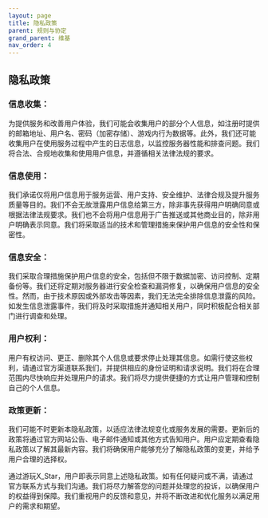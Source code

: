 ```yaml
---
layout: page
title: 隐私政策
parent: 规则与协定
grand_parent: 维基
nav_order: 4
---
```


## 隐私政策

### 信息收集：
为提供服务和改善用户体验，我们可能会收集用户的部分个人信息，如注册时提供的邮箱地址、用户名、密码（加密存储）、游戏内行为数据等。此外，我们还可能收集用户在使用服务过程中产生的日志信息，以监控服务器性能和排查问题。我们将合法、合规地收集和使用用户信息，并遵循相关法律法规的要求。
### 信息使用：
我们承诺仅将用户信息用于服务运营、用户支持、安全维护、法律合规及提升服务质量等目的。我们不会无故泄露用户信息给第三方，除非事先获得用户明确同意或根据法律法规要求。我们也不会将用户信息用于广告推送或其他商业目的，除非用户明确表示同意。我们将采取适当的技术和管理措施来保护用户信息的安全性和保密性。
### 信息安全：
我们采取合理措施保护用户信息的安全，包括但不限于数据加密、访问控制、定期备份等。我们还将定期对服务器进行安全检查和漏洞修复，以确保用户信息的安全性。然而，由于技术原因或外部攻击等因素，我们无法完全排除信息泄露的风险。如发生信息泄露事件，我们将及时采取措施并通知相关用户，同时积极配合相关部门进行调查和处理。
### 用户权利：
用户有权访问、更正、删除其个人信息或要求停止处理其信息。如需行使这些权利，请通过官方渠道联系我们，并提供相应的身份证明和请求说明。我们将在合理范围内尽快响应并处理用户的请求。我们将尽力提供便捷的方式让用户管理和控制自己的个人信息。
### 政策更新：
我们可能不时更新本隐私政策，以适应法律法规变化或服务发展的需要。更新后的政策将通过官方网站公告、电子邮件通知或其他方式告知用户。用户应定期查看隐私政策以了解其最新内容。我们将确保用户能够充分了解隐私政策的变更，并给予用户合理的选择权。

通过游玩X_Star，用户即表示同意上述隐私政策。如有任何疑问或不满，请通过官方联系方式与我们沟通。我们将尽力解答您的问题并处理您的投诉，以确保用户的权益得到保障。我们重视用户的反馈和意见，并将不断改进和优化服务以满足用户的需求和期望。